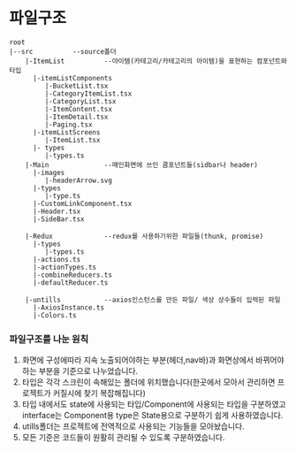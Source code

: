# 파일구조  
```
root  
|--src 			--source폴더  
    |-ItemList          --아이템(카테고리/카테고리의 아이템)을 표현하는 컴포넌트와 타입   
      |-itemListComponents  
         |-BucketList.tsx  
         |-CategoryItemList.tsx  
         |-CategoryList.tsx  
         |-ItemContent.tsx  
         |-ItemDetail.tsx  
         |-Paging.tsx  
      |-itemListScreens  
         |-ItemList.tsx  
      |- types  
         |-types.ts  
    |-Main              --매인화면에 쓰인 콤포넌트들(sidbar나 header)  
      |-images  
         |-headerArrow.svg  
      |-types  
         |-type.ts  
      |-CustomLinkComponent.tsx  
      |-Header.tsx  
      |-SideBar.tsx  
  
    |-Redux             --redux를 사용하기위한 파일들(thunk, promise)  
      |-types  
         |-types.ts  
      |-actions.ts  
      |-actionTypes.ts  
      |-combineReducers.ts  
      |-defaultReducer.ts  
      
    |-untills           --axios인스턴스를 만든 파일/ 색상 상수들이 입력된 파일  
      |-AxiosInstance.ts  
      |-Colors.ts  
```
### 파일구조를 나눈 원칙
1. 화면에 구성에따라 지속 노출되어야하는 부분(헤더,nav바)과 화면상에서 바뀌어야하는 부분을 기준으로 나누었습니다.
2. 타입은 각각 스크린이 속해있는 폴더에 위치했습니다(한곳에서 모아서 관리하면 프로젝트가 커질시에 찾기 복잡해집니다)
3. 타입 내에서도 state에 사용되는 타입/Component에 사용되는 타입을 구분하였고
interface는 Component용 type은 State용으로 구분하기 쉽게 사용하였습니다.
4. utills폴더는 프로젝트에 전역적으로 사용되는 기능들을 모아놨습니다.
5. 모든 기준은 코드들이 원활히 관리될 수 있도록 구분하였습니다.
